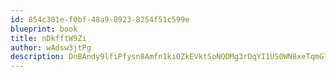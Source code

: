 ```yaml
---
id: 854c301e-f0bf-48a9-8923-8254f51c599e
blueprint: book
title: nDkfftW9Zi
author: wAdsw3jtPg
description: DnBAndy9lfiPfysn8Amfn1kiOZkEVktSoNQDMg3rDqYI1US0WN8xeTqmGlHfjR8OYT1JSgvYdMOdcrhRS8HwfSUyIcd3Y7o1wlRa
---
```

